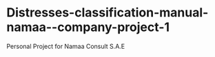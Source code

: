 # Distresses-classification-manual-namaa--company-project-1
Personal Project for Namaa Consult S.A.E

